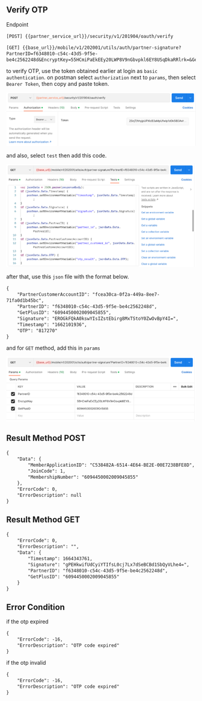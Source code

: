 ## Verify OTP

Endpoint
````
[POST] {{partner_service_url}}/security/v1/201904/oauth/verify 
````
````
[GET] {{base_url}}/mobile/v1/202001/utils/auth/partner-signature?PartnerID=f6348010-c54c-43d5-9f5e-be4c2562248d&EncryptKey=55HCmiPaEkEEy20LWP8V9nGbvpkl6EY8USqDkaRRlrk=&GetPlusID=6094450002009045855
````
to verify OTP, use the token obtained earlier at login as ``basic authentication``. on postman select ``authorization`` next to ``params``, then select ``Bearer Token``, then copy and paste token.

![verify_getplus](img/verifyotp.png)

and also, select ``test`` then add this code.

![verify_test_getplus](img/testverifyotp.png)

after that, use this ``json`` file with the format below.
````
{
    "PartnerCustomerAccountID": "fcea30ca-0f2a-449a-8ee7-71fa0d1b45bc",
    "PartnerID": "f6348010-c54c-43d5-9f5e-be4c2562248d",
    "GetPlusID": "6094450002009045855",
    "Signature": "EROGkFQkA0kswYIsIZstEbirg8MxTStoY0ZwOvBpY4I=",
    "Timestamp": "1662101936",
	"OTP": "817270"
}
````

and for ``GET`` method, add this in ``params`` 

![verify_test_getplus](img/getverifyotp.png)

## Result Method POST
````
{
    "Data": {
        "MemberApplicationID": "C538482A-6514-4E64-BE2E-00E7238BFE8D",
        "JoinCode": 1,
        "MembershipNumber": "6094450002009045855"
    },
    "ErrorCode": 0,
    "ErrorDescription": null
}
````
## Result Method GET
````
{
    "ErrorCode": 0,
    "ErrorDescription": "",
    "Data": {
        "Timestamp": 1664343761,
        "Signature": "gPEHkwifUdCyiYTIfsL0cj7Lx7dSeBCBd1SbQyVLhe4=",
        "PartnerID": "f6348010-c54c-43d5-9f5e-be4c2562248d",
        "GetPlusID": "6094450002009045855"
    }
}
````
## Error Condition
if the otp expired
````
{
    "ErrorCode": -16,
    "ErrorDescription": "OTP code expired"
}
````
if the otp invalid
````
{
    "ErrorCode": -16,
    "ErrorDescription": "OTP code expired"
}
````